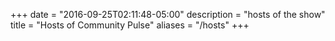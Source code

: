 +++
date = "2016-09-25T02:11:48-05:00"
description = "hosts of the show"
title = "Hosts of Community Pulse"
aliases = "/hosts"
+++
